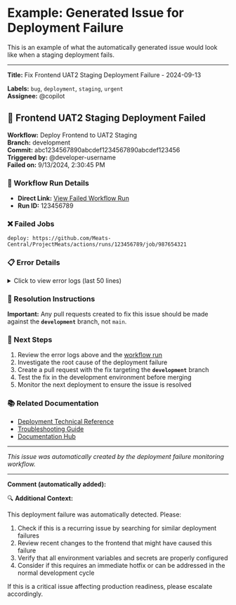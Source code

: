 # Example: Generated Issue for Deployment Failure

This is an example of what the automatically generated issue would look like when a staging deployment fails.

---

**Title:** Fix Frontend UAT2 Staging Deployment Failure - 2024-09-13

**Labels:** `bug`, `deployment`, `staging`, `urgent`  
**Assignee:** @copilot

## 🚨 Frontend UAT2 Staging Deployment Failed

**Workflow:** Deploy Frontend to UAT2 Staging  
**Branch:** development  
**Commit:** abc1234567890abcdef1234567890abcdef123456  
**Triggered by:** @developer-username  
**Failed on:** 9/13/2024, 2:30:45 PM  

### 🔗 Workflow Run Details
- **Direct Link:** [View Failed Workflow Run](https://github.com/Meats-Central/ProjectMeats/actions/runs/123456789)
- **Run ID:** 123456789

### ❌ Failed Jobs
```
deploy: https://github.com/Meats-Central/ProjectMeats/actions/runs/123456789/job/987654321
```

### 📋 Error Details
<details>
<summary>Click to view error logs (last 50 lines)</summary>

```
npm ERR! code ENOTFOUND
npm ERR! syscall getaddrinfo  
npm ERR! errno ENOTFOUND
npm ERR! network request to https://registry.npmjs.org/some-package failed
npm ERR! network This is a problem related to network connectivity.
npm ERR! network In most cases you are behind a proxy or have bad network settings.

> frontend@1.0.0 build
> react-scripts build

Creating an optimized production build...
Failed to compile.

Module not found: Error: Can't resolve 'some-missing-module' in '/github/workspace/frontend/src'
ERROR in ./src/components/Dashboard.tsx
Module not found: Error: Can't resolve 'some-missing-module'
npm ERR! code 1
npm ERR! path /github/workspace/frontend  
npm ERR! command failed
npm ERR! command sh -c react-scripts build
```
</details>

### 🔧 Resolution Instructions

**Important:** Any pull requests created to fix this issue should be made against the **`development`** branch, not `main`.

### 📝 Next Steps
1. Review the error logs above and the [workflow run](https://github.com/Meats-Central/ProjectMeats/actions/runs/123456789)
2. Investigate the root cause of the deployment failure
3. Create a pull request with the fix targeting the **`development`** branch
4. Test the fix in the development environment before merging
5. Monitor the next deployment to ensure the issue is resolved

### 📚 Related Documentation
- [Deployment Technical Reference](../reference/deployment-technical-reference.md)
- [Troubleshooting Guide](../legacy/DEPLOYMENT_GUIDE.md#-troubleshooting)
- [Documentation Hub](../README.md)

---
*This issue was automatically created by the deployment failure monitoring workflow.*

---

**Comment (automatically added):**

🔍 **Additional Context:**

This deployment failure was automatically detected. Please:

1. Check if this is a recurring issue by searching for similar deployment failures
2. Review recent changes to the frontend that might have caused this failure
3. Verify that all environment variables and secrets are properly configured
4. Consider if this requires an immediate hotfix or can be addressed in the normal development cycle

If this is a critical issue affecting production readiness, please escalate accordingly.